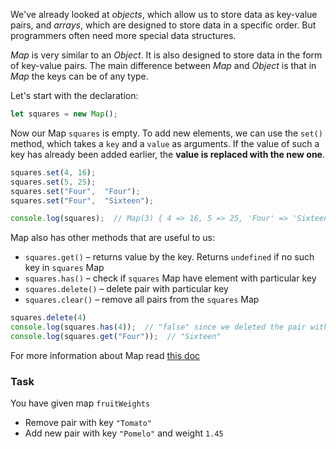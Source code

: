 We've already looked at _objects_, which allow us to store data as key-value pairs, and _arrays_, which are designed to store data in a specific order. But programmers often need more special data structures.

_Map_ is very similar to an _Object_. It is also designed to store data in the form of key-value pairs. The main difference between _Map_ and _Object_ is that in _Map_ the keys can be of any type.

Let's start with the declaration:
```javascript
let squares = new Map();
```

Now our Map `squares` is empty. To add new elements, we can use the `set()` method, which takes a `key` and a `value` as arguments. 
If the value of such a key has already been added earlier, the **value is replaced with the new one**.

```javascript
squares.set(4, 16);
squares.set(5, 25);
squares.set("Four",  "Four");
squares.set("Four",  "Sixteen");

console.log(squares);  // Map(3) { 4 => 16, 5 => 25, 'Four' => 'Sixteen' }
```

Map also has other methods that are useful to us:
- `squares.get()` – returns value by the key. Returns `undefined` if no such key in `squares` Map
- `squares.has()` – check if `squares` Map have element with particular key
- `squares.delete()` – delete pair with particular key
- `squares.clear()` – remove all pairs from the `squares` Map

```javascript
squares.delete(4)
console.log(squares.has(4));  // "false" since we deleted the pair with that key
console.log(squares.get("Four"));  // "Sixteen"
```

For more information about Map read [this doc](https://developer.mozilla.org/en-US/docs/Web/JavaScript/Reference/Global_Objects/Map)

### Task
You have given map `fruitWeights`
- Remove pair with key `"Tomato"`
- Add new pair with key `"Pomelo"` and weight `1.45`
